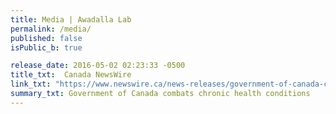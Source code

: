 ```yaml
---
title: Media | Awadalla Lab
permalink: /media/
published: false
isPublic_b: true

release_date: 2016-05-02 02:23:33 -0500
title_txt: 	Canada NewsWire
link_txt: "https://www.newswire.ca/news-releases/government-of-canada-combats-chronic-health-conditions-577804201.html"
summary_txt: Government of Canada combats chronic health conditions
---
```

